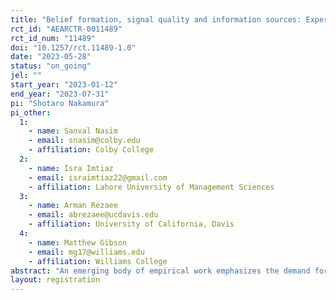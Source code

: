 ```yaml
---
title: "Belief formation, signal quality and information sources: Experimental evidence on air quality from Pakistan"
rct_id: "AEARCTR-0011489"
rct_id_num: "11489"
doi: "10.1257/rct.11489-1.0"
date: "2023-05-28"
status: "on_going"
jel: ""
start_year: "2023-01-12"
end_year: "2023-07-31"
pi: "Shotaro Nakamura"
pi_other:
  1:
    - name: Sanval Nasim
    - email: snasim@colby.edu
    - affiliation: Colby College
  2:
    - name: Isra Imtiaz
    - email: israimtiaz22@gmail.com
    - affiliation: Lahore University of Management Sciences
  3:
    - name: Arman Rezaee
    - email: abrezaee@ucdavis.edu
    - affiliation: University of California, Davis
  4:
    - name: Matthew Gibson
    - email: mg17@williams.edu
    - affiliation: Williams College
abstract: "An emerging body of empirical work emphasizes the demand for effective mitigation measures against severe seasonal ambient air pollution in developing cities. Yet, governments in developing countries often struggle to provide consistent and reliable air quality information. In such an environment, private alternatives to government services may improve citizens' access to air quality information. However, the efficacy of private alternatives may depend upon citizens' preferences for and beliefs about the accuracy of the information sources. We study how the source of environmental information affects citizens’ beliefs about the level of air quality and their protection measures against polluted air. In this field experiment, we vary the salience of information sources---the government vs. a private citizens group---of air pollution forecasts we provide in Lahore, Pakistan. We will measure the changes in people’s beliefs about air pollution levels and preferences for government services on air quality information through incentive-compatible elicitation games."
layout: registration
---
```


